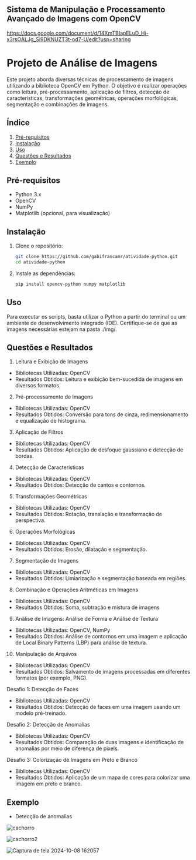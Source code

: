 ## Sistema de Manipulação e Processamento Avançado de Imagens com OpenCV

https://docs.google.com/document/d/14XmTBIapELuD_Hj-x3rsOALJg_Si9DKNUZT3t-od7-U/edit?usp=sharing

# Projeto de Análise de Imagens

Este projeto aborda diversas técnicas de processamento de imagens utilizando a biblioteca OpenCV em Python. O objetivo é realizar operações como leitura, pré-processamento, aplicação de filtros, detecção de características, transformações geométricas, operações morfológicas, segmentação e combinações de imagens.

## Índice

1. [Pré-requisitos](#pré-requisitos)
2. [Instalação](#instalação)
3. [Uso](#uso)
4. [Questões e Resultados](#questões-e-resultados)
5. [Exemplo](#exemplo)

## Pré-requisitos

- Python 3.x
- OpenCV
- NumPy
- Matplotlib (opcional, para visualização)

## Instalação

1. Clone o repositório:
    ```bash
    git clone https://github.com/gabifrancamr/atividade-python.git
   cd atividade-python
2. Instale as dependências:
    ```bash
    pip install opencv-python numpy matplotlib

## Uso

Para executar os scripts, basta utilizar o Python a partir do terminal ou um ambiente de desenvolvimento integrado (IDE). Certifique-se de que as imagens necessárias estejam na pasta ./img/.

## Questões e Resultados

1) Leitura e Exibição de Imagens
- Bibliotecas Utilizadas: OpenCV
- Resultados Obtidos: Leitura e exibição bem-sucedida de imagens em diversos formatos.
2) Pré-processamento de Imagens
- Bibliotecas Utilizadas: OpenCV
- Resultados Obtidos: Conversão para tons de cinza, redimensionamento e equalização de histograma.
3) Aplicação de Filtros
- Bibliotecas Utilizadas: OpenCV
- Resultados Obtidos: Aplicação de desfoque gaussiano e detecção de bordas.
4) Detecção de Características
- Bibliotecas Utilizadas: OpenCV
- Resultados Obtidos: Detecção de cantos e contornos.
5) Transformações Geométricas
- Bibliotecas Utilizadas: OpenCV
- Resultados Obtidos: Rotação, translação e transformação de perspectiva.
6) Operações Morfológicas
- Bibliotecas Utilizadas: OpenCV
- Resultados Obtidos: Erosão, dilatação e segmentação.
7) Segmentação de Imagens
- Bibliotecas Utilizadas: OpenCV
- Resultados Obtidos: Limiarização e segmentação baseada em regiões.
8) Combinação e Operações Aritméticas em Imagens
- Bibliotecas Utilizadas: OpenCV
- Resultados Obtidos: Soma, subtração e mistura de imagens
9) Análise de Imagens: Análise de Forma e Análise de Textura
- Bibliotecas Utilizadas: OpenCV, NumPy
- Resultados Obtidos: Análise de contornos em uma imagem e aplicação de Local Binary Patterns (LBP) para análise de textura.
10) Manipulação de Arquivos
- Bibliotecas Utilizadas: OpenCV
- Resultados Obtidos: Salvamento de imagens processadas em diferentes formatos (por exemplo, PNG).
  
Desafio 1: Detecção de Faces
- Bibliotecas Utilizadas: OpenCV
- Resultados Obtidos: Detecção de faces em uma imagem usando um modelo pré-treinado.
  
Desafio 2: Detecção de Anomalias
- Bibliotecas Utilizadas: OpenCV
- Resultados Obtidos: Comparação de duas imagens e identificação de anomalias por meio de diferença de pixels.
  
Desafio 3: Colorização de Imagens em Preto e Branco
- Bibliotecas Utilizadas: OpenCV
- Resultados Obtidos: Aplicação de um mapa de cores para colorizar uma imagem em preto e branco.

## Exemplo
- Detecção de anomalias
  
![cachorro](https://github.com/user-attachments/assets/421dda00-b44c-44d9-8bae-085dfd36abc8)

![cachorro2](https://github.com/user-attachments/assets/67ca279a-84bf-43e8-8745-4ccec5d76c67)

![Captura de tela 2024-10-08 162057](https://github.com/user-attachments/assets/3a4b673b-72e6-443e-8767-a7efd9196cee)






